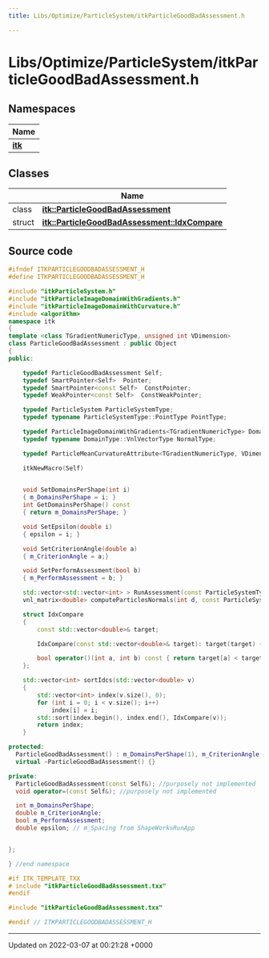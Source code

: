 ```yaml
---
title: Libs/Optimize/ParticleSystem/itkParticleGoodBadAssessment.h

---
```


# Libs/Optimize/ParticleSystem/itkParticleGoodBadAssessment.h



## Namespaces

| Name           |
| -------------- |
| **[itk](../Namespaces/namespaceitk.md)**  |

## Classes

|                | Name           |
| -------------- | -------------- |
| class | **[itk::ParticleGoodBadAssessment](../Classes/classitk_1_1ParticleGoodBadAssessment.md)**  |
| struct | **[itk::ParticleGoodBadAssessment::IdxCompare](../Classes/structitk_1_1ParticleGoodBadAssessment_1_1IdxCompare.md)**  |




## Source code

```cpp
#ifndef ITKPARTICLEGOODBADASSESSMENT_H
#define ITKPARTICLEGOODBADASSESSMENT_H

#include "itkParticleSystem.h"
#include "itkParticleImageDomainWithGradients.h"
#include "itkParticleImageDomainWithCurvature.h"
#include <algorithm>
namespace itk
{
template <class TGradientNumericType, unsigned int VDimension>
class ParticleGoodBadAssessment : public Object
{
public:

    typedef ParticleGoodBadAssessment Self;
    typedef SmartPointer<Self>  Pointer;
    typedef SmartPointer<const Self>  ConstPointer;
    typedef WeakPointer<const Self>  ConstWeakPointer;

    typedef ParticleSystem ParticleSystemType;
    typedef typename ParticleSystemType::PointType PointType;

    typedef ParticleImageDomainWithGradients<TGradientNumericType> DomainType;
    typedef typename DomainType::VnlVectorType NormalType;

    typedef ParticleMeanCurvatureAttribute<TGradientNumericType, VDimension> MeanCurvatureCacheType;

    itkNewMacro(Self)

    
    void SetDomainsPerShape(int i)
    { m_DomainsPerShape = i; }
    int GetDomainsPerShape() const
    { return m_DomainsPerShape; }

    void SetEpsilon(double i)
    { epsilon = i; }

    void SetCriterionAngle(double a)
    { m_CriterionAngle = a;}

    void SetPerformAssessment(bool b)
    { m_PerformAssessment = b; }

    std::vector<std::vector<int> > RunAssessment(const ParticleSystemType * m_ParticleSystem, MeanCurvatureCacheType * m_MeanCurvatureCache);
    vnl_matrix<double> computeParticlesNormals(int d, const ParticleSystemType * m_ParticleSystem);

    struct IdxCompare
    {
        const std::vector<double>& target;

        IdxCompare(const std::vector<double>& target): target(target) {}

        bool operator()(int a, int b) const { return target[a] < target[b]; }
    };

    std::vector<int> sortIdcs(std::vector<double> v)
    {
        std::vector<int> index(v.size(), 0);
        for (int i = 0; i < v.size(); i++)
            index[i] = i;
        std::sort(index.begin(), index.end(), IdxCompare(v));
        return index;
    }

protected:
  ParticleGoodBadAssessment() : m_DomainsPerShape(1), m_CriterionAngle(90.0), m_PerformAssessment(true) {  }
  virtual ~ParticleGoodBadAssessment() {}

private:
  ParticleGoodBadAssessment(const Self&); //purposely not implemented
  void operator=(const Self&); //purposely not implemented

  int m_DomainsPerShape;
  double m_CriterionAngle;
  bool m_PerformAssessment;
  double epsilon; // m_Spacing from ShapeWorksRunApp


};

} //end namespace

#if ITK_TEMPLATE_TXX
# include "itkParticleGoodBadAssessment.txx"
#endif

#include "itkParticleGoodBadAssessment.txx"

#endif // ITKPARTICLEGOODBADASSESSMENT_H
```


-------------------------------

Updated on 2022-03-07 at 00:21:28 +0000
